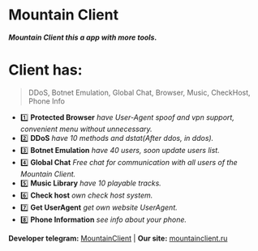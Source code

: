 # Mountain Client
___Mountain Client this a app with more tools.___

# Client has:
> DDoS,
> Botnet Emulation,
> Global Chat,
> Browser,
> Music,
> CheckHost,
> Phone Info

* 1️⃣ __Protected Browser__ _have User-Agent spoof and vpn support, convenient menu without unnecessary._
* 2️⃣ __DDoS__ _have 10 methods and dstat(After ddos, in ddos)._
* 3️⃣ __Botnet Emulation__ _have 40 users, soon update users list._
* 4️⃣ __Global Chat__ _Free chat for communication with all users of the Mountain Client._
* 5️⃣ __Music Library__ _have 10 playable tracks._
* 6️⃣ __Check host__ _own check host system._
* 7️⃣ __Get UserAgent__ _get own website UserAgent._
* 8️⃣ __Phone Information__ _see info about your phone._

__Developer telegram:__ [MountainClient](https://t.me/mountainclient) |
__Our site:__ [mountainclient.ru](https://mountainclient.ru)
